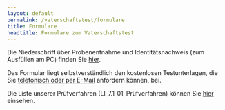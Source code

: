 ```yaml
---
layout: default
permalink: /vaterschaftstest/formulare
title: Formulare
headtitle: Formulare zum Vaterschaftstest
---
```


Die Niederschrift über Probenentnahme und Identitätsnachweis (zum Ausfüllen am PC) finden Sie [hier](/assets/Identitaetsnachweis.doc).

Das Formular liegt selbstverständlich den kostenlosen Testunterlagen, die Sie [telefonisch oder per E-Mail](/kontakt) anfordern können, bei.

Die Liste unserer Prüfverfahren (LI_7.1_01_Prüfverfahren) können Sie [hier](/assets/LI_7-1_01_Pruefverfahren.pdf) einsehen.
